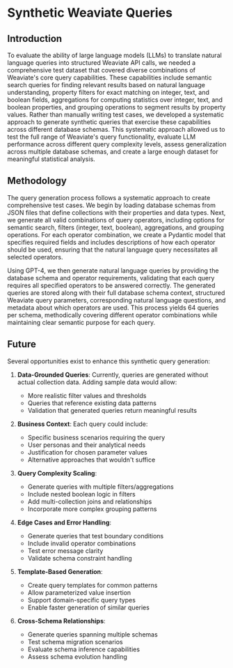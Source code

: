 # Synthetic Weaviate Queries

## Introduction

To evaluate the ability of large language models (LLMs) to translate natural language queries into structured Weaviate API calls, we needed a comprehensive test dataset that covered diverse combinations of Weaviate's core query capabilities. These capabilities include semantic search queries for finding relevant results based on natural language understanding, property filters for exact matching on integer, text, and boolean fields, aggregations for computing statistics over integer, text, and boolean properties, and grouping operations to segment results by property values. Rather than manually writing test cases, we developed a systematic approach to generate synthetic queries that exercise these capabilities across different database schemas. This systematic approach allowed us to test the full range of Weaviate's query functionality, evaluate LLM performance across different query complexity levels, assess generalization across multiple database schemas, and create a large enough dataset for meaningful statistical analysis.

## Methodology

The query generation process follows a systematic approach to create comprehensive test cases. We begin by loading database schemas from JSON files that define collections with their properties and data types. Next, we generate all valid combinations of query operators, including options for semantic search, filters (integer, text, boolean), aggregations, and grouping operations. For each operator combination, we create a Pydantic model that specifies required fields and includes descriptions of how each operator should be used, ensuring that the natural language query necessitates all selected operators.

Using GPT-4, we then generate natural language queries by providing the database schema and operator requirements, validating that each query requires all specified operators to be answered correctly. The generated queries are stored along with their full database schema context, structured Weaviate query parameters, corresponding natural language questions, and metadata about which operators are used. This process yields 64 queries per schema, methodically covering different operator combinations while maintaining clear semantic purpose for each query.

## Future

Several opportunities exist to enhance this synthetic query generation:

1. **Data-Grounded Queries**: Currently, queries are generated without actual collection data. Adding sample data would allow:
   - More realistic filter values and thresholds
   - Queries that reference existing data patterns
   - Validation that generated queries return meaningful results

2. **Business Context**: Each query could include:
   - Specific business scenarios requiring the query
   - User personas and their analytical needs
   - Justification for chosen parameter values
   - Alternative approaches that wouldn't suffice

3. **Query Complexity Scaling**:
   - Generate queries with multiple filters/aggregations
   - Include nested boolean logic in filters
   - Add multi-collection joins and relationships
   - Incorporate more complex grouping patterns

4. **Edge Cases and Error Handling**:
   - Generate queries that test boundary conditions
   - Include invalid operator combinations
   - Test error message clarity
   - Validate schema constraint handling

5. **Template-Based Generation**:
   - Create query templates for common patterns
   - Allow parameterized value insertion
   - Support domain-specific query types
   - Enable faster generation of similar queries

6. **Cross-Schema Relationships**:
   - Generate queries spanning multiple schemas
   - Test schema migration scenarios
   - Evaluate schema inference capabilities
   - Assess schema evolution handling